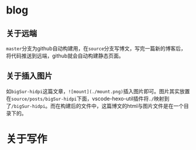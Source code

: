 # blog

## 关于远端

`master`分支为github自动构建用，在`source`分支写博文，写完一篇新的博客后，将代码推送到远端，github就会自动构建静态页面。

## 关于插入图片

如`bigSur-hidpi`这篇文章，`![mount](./mount.png)`插入图片即可。图片其实放置在`source/posts/bigSur-hidpi`下面，vscode-hexo-util插件将`./`映射到了`/bigSur-hidpi`。而在构建后的文件中，这篇博文的html与图片文件是在一个目录下的。

# 关于写作

## 
